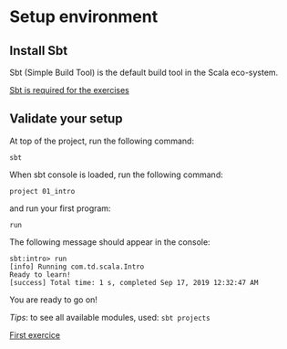 # Setup environment

## Install Sbt
Sbt (Simple Build Tool) is the default build tool in the Scala eco-system.

[Sbt is required for the exercises](https://www.scala-sbt.org/1.x/docs/Setup.html)

## Validate your setup

At top of the project, run the following command:

    sbt

When sbt console is loaded, run the following command:

    project 01_intro

and run your first program:

    run

The following message should appear in the console:

    sbt:intro> run
    [info] Running com.td.scala.Intro
    Ready to learn!
    [success] Total time: 1 s, completed Sep 17, 2019 12:32:47 AM

You are ready to go on!

*Tips*: to see all available modules, used: `sbt projects`

[First exercice](../../../../../../../../01_Classes/README.md)
